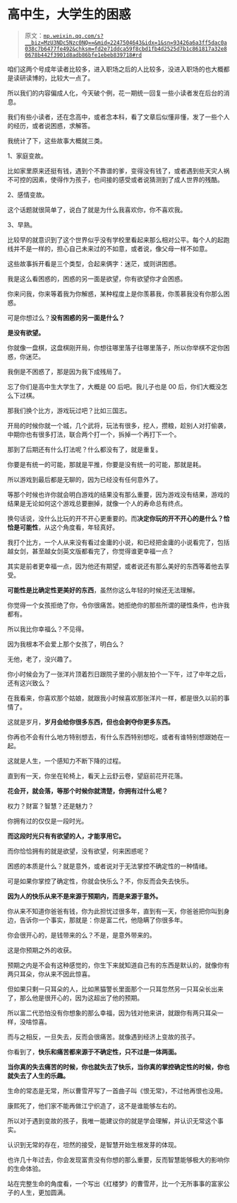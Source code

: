 # 高中生，大学生的困惑

> 原文：[`mp.weixin.qq.com/s?__biz=MzU3NDc5Nzc0NQ==&mid=2247504643&idx=1&sn=93426a6a3ff5dac0a038c7b6477fe492&chksm=fd2e71ddca59f8cbd1fb4d2525d7b1c861817a32e80678b442f3901d8adb86bfe1ebeb839718#rd`](http://mp.weixin.qq.com/s?__biz=MzU3NDc5Nzc0NQ==&mid=2247504643&idx=1&sn=93426a6a3ff5dac0a038c7b6477fe492&chksm=fd2e71ddca59f8cbd1fb4d2525d7b1c861817a32e80678b442f3901d8adb86bfe1ebeb839718#rd)

咱们这两个号成年读者比较多，进入职场之后的人比较多，没进入职场的也大概都是读研读博的，比较大一点了。

所以我们的内容偏成人化，今天破个例，花一期统一回复一些小读者发在后台的消息。 

我们有些小读者，还在念高中，或者念本科，看了文章后似懂非懂，发了一些个人的经历，或者说困惑，求解答。

我统计了下，这些故事大概就三类。 

1、家庭变故。 

比如家里原来还挺有钱，遇到个不靠谱的爹，变得没有钱了，或者遇到些天灾人祸不可控的因素，使得作为孩子，也间接的感受或者说猜测到了成人世界的残酷。

2、感情变故。

这个话题就很简单了，说白了就是为什么我喜欢你，你不喜欢我。

3、早熟。

比较早的就意识到了这个世界似乎没有学校里看起来那么相对公平。每个人的起跑线并不是一样的，担心自己未来过的不如意，或者说，像父母一样不如意。

这些故事拆开看是三个类型，合起来俩字：迷茫，或则讲困惑。

我是这么看困惑的，困惑的另一面是欲望，你有欲望你才会困惑。 

你来问我，你来等着我为你解惑，某种程度上是你羡慕我，你羡慕我没有你那么困惑。 

可是你想过么？**没有困惑的另一面是什么？** 

**是没有欲望。**

你就像一盘棋，这盘棋刚开局，你想往哪里落子往哪里落子，所以你举棋不定你困惑，你迷茫。 

我倒是不困惑了，那是因为我下成残局了。 

忘了你们是高中生大学生了，大概是 00 后吧。我儿子也是 00 后，你们大概没怎么下过棋。 

那我们换个比方，游戏玩过吧？比如三国志。

开局的时候你就一个城，几个武将，玩法有很多，挖人，攒粮，趁别人对打偷袭，中期你也有很多打法，联合两个打一个，拆掉一个再打下一个。 

那到了后期还有什么打法呢？什么都没有了，就是重复。

你要是有统一的可能，那就是平推，你要是没有统一的可能，那就是耗。

所以游戏到最后都是无聊的，因为已经没有任何意外了。

等那个时候也许你就会明白游戏的结果没有那么重要，因为游戏没有结果，游戏的结果是无论如何这个游戏总要删掉，就像一个人的寿命总有终点。

换句话说，没什么比玩的开不开心更重要的。而**决定你玩的开不开心的是什么？恰恰是可能性**，从这个角度看，年轻真好。

我打个比方，一个人从来没有看过金庸的小说，和已经把金庸的小说看完了，包括越女剑，甚至越女剑英文版都看完了，你觉得谁更幸福一点？ 

其实是前者更幸福一点，因为他还有期望，或者说还有那么美好的东西等着他去享受。 

**可能性是比确定性更美好的东西**，虽然你这么年轻的时候还无法理解。

你觉得一个女孩拒绝了你，令你很痛苦。她拒绝你的那些所谓的硬性条件，也许我都有。

所以我比你幸福么？不见得。 

因为我根本不会爱上那个女孩了，明白么？

无他，老了，没兴趣了。 

你小时候会为了一张洋片顶着烈日跟院子里的小朋友拍个一下午，过了中年之后，还有这兴致么？

在我看来，你喜欢那个姑娘，就跟我小时候喜欢那张洋片一样，都是很久以前的事情了。 

这就是岁月，**岁月会给你很多东西，但也会剥夺你更多东西。** 

你再也不会有什么地方特别想去，有什么东西特别想吃，或者有谁特别想跟她在一起。

这就是人生，一个感知力不断下降的过程。

直到有一天，你坐在轮椅上，看天上云舒云卷，望庭前花开花落。 

**花会开，就会落，等那个时候你就清楚，你拥有过什么呢？**

权力？财富？智慧？还是魅力？

你拥有过的仅仅是一段时光。

**而这段时光只有有欲望的人，才能享用它。** 

而你恰恰拥有的就是欲望，没有欲望，何来困惑呢？ 

困惑的本质是什么？就是意外，或者说对于无法掌控不确定性的一种情绪。 

可是如果你掌控了确定性，你就会快乐么？不，你反而会失去快乐。

**因为人的快乐从来不是来源于预期内，而是来源于意外。**

你从来不知道你爸爸有钱，你为此担忧过很多年，直到有一天，你爸爸把你叫到身边，告诉你一个事实，那就是：你是富二代，他隐瞒了你很多年。 

你会很开心的，是钱带来的么？不是，是意外带来的。 

这是你预期之外的收获。

预期之内是不会有这种感觉的，你生下来就知道自己有的东西是默认的，就像你有两只耳朵，你从来不因此惊喜。 

但如果只剩一只耳朵的人，比如黑猫警长里面那个一只耳忽然另一只耳朵长出来了，那么他是很开心的，因为这超出了他的预期。 

所以富二代恐怕没有你想象的那么幸福，因为钱对他来讲，就跟你有两只耳朵一样，没啥惊喜。 

而与之相反，一旦失去，反而会很痛苦。就像遇到经济上变故的孩子。

你看到了，**快乐和痛苦都来源于不确定性，只不过是一体两面。**

**当你真的失去痛苦的时候，你也就失去了快乐，当你真的掌控确定性的时候，你也就失去了人生的乐趣。** 

生命的常态是无常，所以曹雪芹写了一首曲子叫《恨无常》，不过他再恨也没用。 

康熙死了，他们家不能再做江宁织造了，这不是谁能够左右的。

所以对于遇到变故的孩子，我唯一能建议你的就是学会理解，并认识无常这个事实。

认识到无常的存在，坦然的接受，是智慧开始生根发芽的体现。 

也许几十年过去，你会发现富贵没有你想的那么重要，反而智慧能够极大的影响你的生命体验。 

站在完整生命的角度看，一个写出《红楼梦》的曹雪芹，比一个无所事事的富家公子的人生，更加圆满。